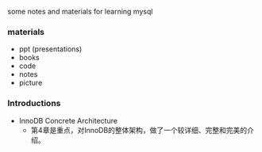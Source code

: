 some notes and materials for learning mysql

### materials

* ppt (presentations)
* books
* code
* notes
* picture

### Introductions

* InnoDB Concrete Architecture
    * 第4章是重点，对InnoDB的整体架构，做了一个较详细、完整和完美的介绍。
